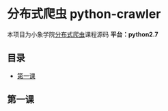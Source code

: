 分布式爬虫 python-crawler
=======================
本项目为小象学院[分布式爬虫](http://www.chinahadoop.cn/classroom/37/courses)课程源码
**平台：python2.7**

## 目录
* [第一课](#第一课)


第一课
--------------------
